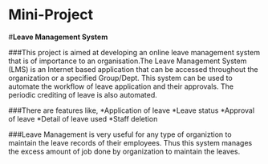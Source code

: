 # Mini-Project

#**Leave Management System**

###This project is aimed at developing an online leave management system that is of importance to an organisation.The Leave Management System (LMS) is an Internet based application that can be accessed throughout the organization or a specified Group/Dept. This system can be used to automate the workflow of leave application and their approvals. The periodic crediting of leave is also automated.

###There are features like,
*Application of leave
*Leave status
*Approval of leave
*Detail of leave used
*Staff deletion

###Leave Management is very useful for any type of organiztion to maintain the leave records of their employees. Thus this system manages the excess amount of job done by organization to maintain the leaves.
